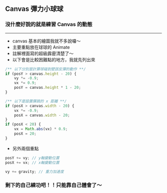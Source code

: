 ## Canvas 彈力小球球

### 沒什麼好說的就是練習 Canvas 的動態
------

* canvas 基本的繪圖我就不多說囉～
* 主要重點放在球球的 Animate
* 註解裡面寫的超級霹靂清楚了～
* 以下會是比較困難點的地方，我就先列出來
``` js
/** 以下分別是計算球碰到壁該反彈的動作 **/
if (posY > canvas.height - 20) { 
    vy *= -0.9;
    vx *= 0.9; 
    posY = canvas.height * 1 - 20; 
}

/** 以下是設置彈跳的 x 距離 **/
if (posX > canvas.width - 20) {
    vx *= -0.9; 
    posX = canvas.width - 20; 
}
if (posX < 20) {
    vx = Math.abs(vx) * 0.9; 
    posX = 20; 
}
```
* 另外兩個重點
``` js
posY += vy; // y軸變動位置
posX += vx; // x軸變動位置

vy += gravity; // 重力加速度
```

### 剩下的自己練功吧！！只能靠自己體會了～
